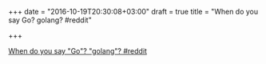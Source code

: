 +++
date = "2016-10-19T20:30:08+03:00"
draft = true
title = "When do you say Go? golang?  #reddit"

+++

<p><a href="https://t.co/WhK7K3pSqS">When do you say "Go"? "golang"?  #reddit</a></p>
